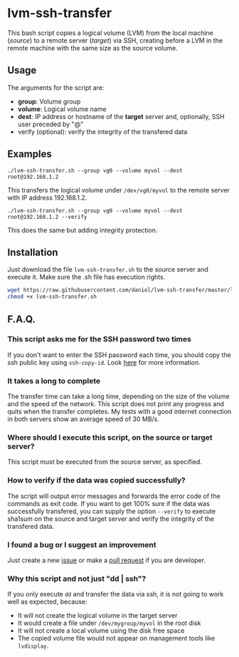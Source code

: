 # lvm-ssh-transfer
This bash script copies a logical volume (LVM) from the local machine (*source*) to a remote server (*target*) via SSH, creating before a LVM in the remote machine with the same size as the source volume.

## Usage
The arguments for the script are:
* **group**: Volume group
* **volume**: Logical volume name
* **dest**: IP address or hostname of the **target** server and, optionally, SSH user preceded by "@"
* verify (optional): verify the integrity of the transfered data

## Examples

`./lvm-ssh-transfer.sh --group vg0 --volume myvol --dest root@192.168.1.2`

This transfers the logical volume under `/dev/vg0/myvol` to the remote server with IP address 192.168.1.2.

`./lvm-ssh-transfer.sh --group vg0 --volume myvol --dest root@192.168.1.2 --verify`

This does the same but adding integrity protection.

## Installation
Just download the file `lvm-ssh-transfer.sh` to the source server and execute it. Make sure the .sh file has execution rights.

```bash
wget https://raw.githubusercontent.com/daniol/lvm-ssh-transfer/master/lvm-ssh-transfer.sh
chmod +x lvm-ssh-transfer.sh
```

## F.A.Q.

### This script asks me for the SSH password two times
If you don't want to enter the SSH password each time, you should copy the ssh public key using `ssh-copy-id`. Look [here](https://www.ssh.com/ssh/copy-id/]) for more information.

### It takes a long to complete
The transfer time can take a long time, depending on the size of the volume and the speed of the network. This script does not print any progress and quits when the transfer completes. My tests with a good internet connection in both servers show an average speed of 30 MB/s.

### Where should I execute this script, on the source or target server?
This script must be executed from the source server, as specified.

### How to verify if the data was copied successfully?
The script will output error messages and forwards the error code of the commands as exit code.
If you want to get 100% sure if the data was successfully transfered, you can supply the option `--verify` to execute sha1sum on the source and target server and verify the integrity of the transfered data.

### I found a bug or I suggest an improvement

Just create a new [issue](https://github.com/daniol/lvm-ssh-transfer/issues/new) or make a [pull request](https://github.com/daniol/lvm-ssh-transfer/pulls) if you are developer.

### Why this script and not just "dd | ssh"?

If you only execute `dd` and transfer the data via ssh, it is not going to work well as expected, because:
* It will not create the logical volume in the target server
* It would create a file under `/dev/mygroup/myvol` in the root disk
* It will not create a local volume using the disk free space
* The copied volume file would not appear on management tools like `lvdisplay`.
